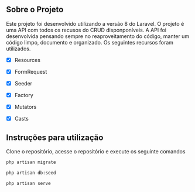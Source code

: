 ## Sobre o Projeto

Este projeto foi desenvolvido utilizando a versão 8 do Laravel.
O projeto é uma API com todos os recusos do CRUD disponponíveis. A API foi desenvolvida pensando sempre no 
reaproveitamento do código, manter um código limpo, documento e organizado.
Os seguintes recursos foram utilizados.

- [x] Resources
- [x] FormRequest
- [x] Seeder
- [x] Factory
- [x] Mutators
- [x] Casts


## Instruções para utilização

<p>Clone o repositório, acesse o repositório e execute os seguinte comandos  </p>


```bash
php artisan migrate
```

```bash
php artisan db:seed
``` 

```bash
php artisan serve
```

